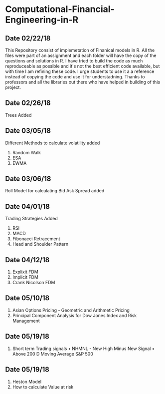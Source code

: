 # Computational-Financial-Engineering-in-R
## Date 02/22/18
This Repository consist of implemetation of Finanical models in R. All the files were part of an assignment and each folder will have the
copy of the questions and solutions in R. I have tried to build the code as much reproduceable as possible and it's not the
best efficient code available, but with time I am refining these code. I urge students to use it a a reference instead of copying 
the code and use it for understadning. 
Thanks to professors and all the libraries out there who have helped in building of this project.

## Date 02/26/18
Trees Added

## Date 03/05/18
Different Methods to calculate volatility added
1) Random Walk
2) ESA
3) EWMA

## Date 03/06/18
Roll Model for calculating Bid Ask Spread added 

## Date 04/01/18
Trading Strategies Added
1) RSI
2) MACD
3) Fibonacci Retracement
4) Head and Shoulder Pattern

## Date 04/12/18
1) Explixit FDM
2) Implicit FDM
3) Crank Nicolson FDM

## Date 05/10/18
1) Asian Options Pricing - Geometric and Arithmetic Pricing 
2) Principal Component Analysis for Dow Jones Index and Risk Management

## Date 05/19/18
1) Short term Trading signals 
• NHMNL - New High Minus New Signal 
• Above 200 D Moving Average S&P 500

## Date 05/19/18
1) Heston Model
2) How to calculate Value at risk
